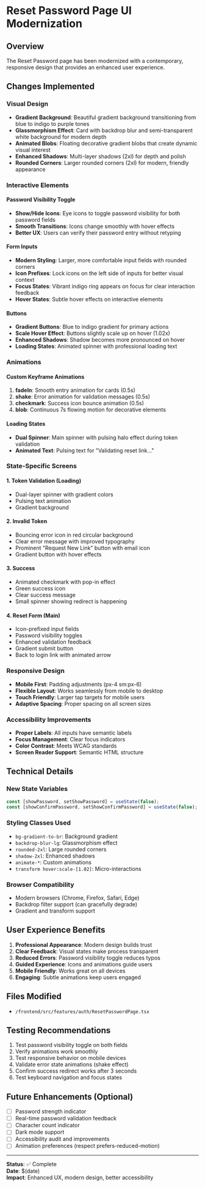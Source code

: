# Reset Password Page UI Modernization

## Overview
The Reset Password page has been modernized with a contemporary, responsive design that provides an enhanced user experience.

## Changes Implemented

### Visual Design
- **Gradient Background**: Beautiful gradient background transitioning from blue to indigo to purple tones
- **Glassmorphism Effect**: Card with backdrop blur and semi-transparent white background for modern depth
- **Animated Blobs**: Floating decorative gradient blobs that create dynamic visual interest
- **Enhanced Shadows**: Multi-layer shadows (2xl) for depth and polish
- **Rounded Corners**: Larger rounded corners (2xl) for modern, friendly appearance

### Interactive Elements

#### Password Visibility Toggle
- **Show/Hide Icons**: Eye icons to toggle password visibility for both password fields
- **Smooth Transitions**: Icons change smoothly with hover effects
- **Better UX**: Users can verify their password entry without retyping

#### Form Inputs
- **Modern Styling**: Larger, more comfortable input fields with rounded corners
- **Icon Prefixes**: Lock icons on the left side of inputs for better visual context
- **Focus States**: Vibrant indigo ring appears on focus for clear interaction feedback
- **Hover States**: Subtle hover effects on interactive elements

#### Buttons
- **Gradient Buttons**: Blue to indigo gradient for primary actions
- **Scale Hover Effect**: Buttons slightly scale up on hover (1.02x)
- **Enhanced Shadows**: Shadow becomes more pronounced on hover
- **Loading States**: Animated spinner with professional loading text

### Animations

#### Custom Keyframe Animations
1. **fadeIn**: Smooth entry animation for cards (0.5s)
2. **shake**: Error animation for validation messages (0.5s)
3. **checkmark**: Success icon bounce animation (0.5s)
4. **blob**: Continuous 7s flowing motion for decorative elements

#### Loading States
- **Dual Spinner**: Main spinner with pulsing halo effect during token validation
- **Animated Text**: Pulsing text for "Validating reset link..."

### State-Specific Screens

#### 1. Token Validation (Loading)
- Dual-layer spinner with gradient colors
- Pulsing text animation
- Gradient background

#### 2. Invalid Token
- Bouncing error icon in red circular background
- Clear error message with improved typography
- Prominent "Request New Link" button with email icon
- Gradient button with hover effects

#### 3. Success
- Animated checkmark with pop-in effect
- Green success icon
- Clear success message
- Small spinner showing redirect is happening

#### 4. Reset Form (Main)
- Icon-prefixed input fields
- Password visibility toggles
- Enhanced validation feedback
- Gradient submit button
- Back to login link with animated arrow

### Responsive Design
- **Mobile First**: Padding adjustments (px-4 sm:px-6)
- **Flexible Layout**: Works seamlessly from mobile to desktop
- **Touch Friendly**: Larger tap targets for mobile users
- **Adaptive Spacing**: Proper spacing on all screen sizes

### Accessibility Improvements
- **Proper Labels**: All inputs have semantic labels
- **Focus Management**: Clear focus indicators
- **Color Contrast**: Meets WCAG standards
- **Screen Reader Support**: Semantic HTML structure

## Technical Details

### New State Variables
```typescript
const [showPassword, setShowPassword] = useState(false);
const [showConfirmPassword, setShowConfirmPassword] = useState(false);
```

### Styling Classes Used
- `bg-gradient-to-br`: Background gradient
- `backdrop-blur-lg`: Glassmorphism effect
- `rounded-2xl`: Large rounded corners
- `shadow-2xl`: Enhanced shadows
- `animate-*`: Custom animations
- `transform hover:scale-[1.02]`: Micro-interactions

### Browser Compatibility
- Modern browsers (Chrome, Firefox, Safari, Edge)
- Backdrop filter support (can gracefully degrade)
- Gradient and transform support

## User Experience Benefits

1. **Professional Appearance**: Modern design builds trust
2. **Clear Feedback**: Visual states make process transparent
3. **Reduced Errors**: Password visibility toggle reduces typos
4. **Guided Experience**: Icons and animations guide users
5. **Mobile Friendly**: Works great on all devices
6. **Engaging**: Subtle animations keep users engaged

## Files Modified
- `/frontend/src/features/auth/ResetPasswordPage.tsx`

## Testing Recommendations

1. Test password visibility toggle on both fields
2. Verify animations work smoothly
3. Test responsive behavior on mobile devices
4. Validate error state animations (shake effect)
5. Confirm success redirect works after 3 seconds
6. Test keyboard navigation and focus states

## Future Enhancements (Optional)

- [ ] Password strength indicator
- [ ] Real-time password validation feedback
- [ ] Character count indicator
- [ ] Dark mode support
- [ ] Accessibility audit and improvements
- [ ] Animation preferences (respect prefers-reduced-motion)

---

**Status**: ✅ Complete  
**Date**: $(date)  
**Impact**: Enhanced UX, modern design, better accessibility
